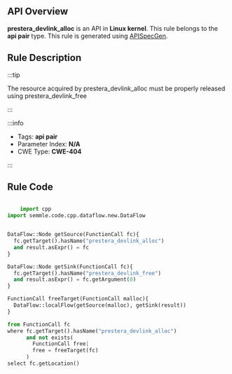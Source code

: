 ---
---


## API Overview
**prestera_devlink_alloc** is an API in **Linux kernel**. This rule belongs to the **api pair** type. This rule is generated using [APISpecGen](../../tools/APISpecGen).
## Rule Description

:::tip

The resource acquired by prestera_devlink_alloc must be properly released using prestera_devlink_free

:::

:::info

- Tags: **api pair**
- Parameter Index: **N/A**
- CWE Type: **CWE-404**

:::

## Rule Code
```python

    import cpp
import semmle.code.cpp.dataflow.new.DataFlow


DataFlow::Node getSource(FunctionCall fc){
  fc.getTarget().hasName("prestera_devlink_alloc")
  and result.asExpr() = fc
}

DataFlow::Node getSink(FunctionCall fc){
  fc.getTarget().hasName("prestera_devlink_free")
  and result.asExpr() = fc.getArgument(0)
}

FunctionCall freeTarget(FunctionCall malloc){
  DataFlow::localFlow(getSource(malloc), getSink(result))
}

from FunctionCall fc
where fc.getTarget().hasName("prestera_devlink_alloc")
      and not exists(
        FunctionCall free| 
        free = freeTarget(fc)
      )
select fc.getLocation()

    
```